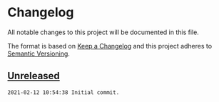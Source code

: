 # Changelog
All notable changes to this project will be documented in this file.

The format is based on [Keep a Changelog](http://keepachangelog.com/en/1.0.0/)
and this project adheres to [Semantic Versioning](http://semver.org/spec/v2.0.0.html).

## [Unreleased]

```
2021-02-12 10:54:38 Initial commit.
```

[Unreleased]: https://github.com/xyzzy/smile-media/compare/v0.0.0...HEAD
